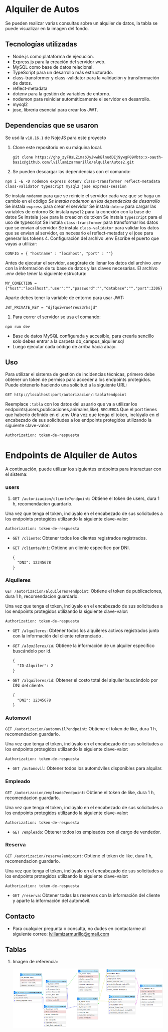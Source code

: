 # Alquiler de Autos

Se pueden realizar varias consultas sobre un alquiler de datos, la tabla se puede visualizar en la imagen del fondo.

## Tecnologías utilizadas

- Node.js como plataforma de ejecución.
- Express.js para la creación del servidor web.
- MySQL como base de datos relacional.
- TypeScript para un desarrollo más estructurado.
- class-transformer y class-validator para la validación y transformación de datos.
- reflect-metadata
- dotenv para la gestión de variables de entorno.
- nodemon para reiniciar automáticamente el servidor en desarrollo.
- mysql2
- jose, libreria esencial para crear los JWT.

## Dependencias que se usaron

Se usó la `v18.16.1` de NojeJS para este proyecto

1. Clone este repositorio en su máquina local.

   ```
   git clone https://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:x-oauth-basic@github.com/lvillamizarmurillo/alquilerAutos2.git
   ```

2. Se pueden descargar las dependencias con el comando:

```
npm i -E -D nodemon express dotenv class-transformer reflect-metadata class-validator typescript mysql2 jose express-session
```

Se instala `nodemon` para que se reinicie el servidor cada vez que se haga un cambio en el código *Se instala nodemon en las dependecias de desarrollo* Se instala `express` para crear el servidor Se instala `dotenv` para cargar las variables de entorno Se instala `mysql2` para la conexión con la base de datos Se instala `jose` para la creacion de token Se instala `typescript` para el uso de typescript Se instala `class-transformer` para transformar los datos que se envían al servidor Se instala `class-validator` para validar los datos que se envían al servidor, es necesario el reflect-metadat y el jose para generar los tokens 4. Configuración del archivo .env Escribe el puerto que vayas a utilizar:

```
CONFIG = { "hostname" : "locahost", "port" : ""}
```

Antes de ejecutar el servidor, asegúrate de llenar los datos del archivo .env con la información de tu base de datos y las claves necesarias. El archivo .env debe tener la siguiente estructura:

```
MY_CONECTION = {"host":"localhost","user":"","password":"","database":"","port":3306}
```

Aparte debes tener la variable de entorno para usar JWT:

```
JWT_PRIVATE_KEY = "djfqoiwrue4reu23rksjd"
```

1. Para correr el servidor se usa el comando:

```
npm run dev
```



- Base de datos MySQL configurada y accesible, para crearla sencillo solo debes entrar a la carpeta db_campus_alquiler.sql
- Luego ejecutar cada código de arriba hacia abajo.

## Uso

Para utilizar el sistema de gestión de incidencias técnicas, primero debe obtener un token de permiso para acceder a los endpoints protegidos. Puede obtenerlo haciendo una solicitud a la siguiente URL:

```
GET http://localhost:port/autorizacion/:tabla?endpoint
```

Reemplace `:tabla` con los datos del usuario que va a utilizar los endpoints(users,publicaciones,animales,like). `RECUERDA` Que el port tienes que haberlo definido en el .env Una vez que tenga el token, inclúyalo en el encabezado de sus solicitudes a los endpoints protegidos utilizando la siguiente clave-valor:

```
Authorization: token-de-respuesta
```

# Endpoints de Alquiler de Autos

A continuación, puede utilizar los siguientes endpoints para interactuar con el sistema:

### users

1. `GET /autorizacion/cliente?endpoint`: Obtiene el token de users, dura 1 h, recomendacion guardarlo.

Una vez que tenga el token, inclúyalo en el encabezado de sus solicitudes a los endpoints protegidos utilizando la siguiente clave-valor:

```
Authorization: token-de-respuesta
```



- `GET /cliente`: Obtener todos los clientes registrados registrados.

- `GET /cliente/dni`: Obtiene un  cliente especifico por DNI.

  ```
  {
    "DNI": 12345678
  }
  ```


### Alquileres

`GET /autorizacion/alquileres?endpoint`: Obtiene el token de publicaciones, dura 1 h, recomendacion guardarlo.

Una vez que tenga el token, inclúyalo en el encabezado de sus solicitudes a los endpoints protegidos utilizando la siguiente clave-valor:

```
Authorization: token-de-respuesta
```



- `GET /alquileres`: Obtener todos los alquileres activos registrados junto con la información del cliente referenciado .

- *`GET /alquileres/id`:* Obtiene la información de un alquiler especifico buscándolo por id.

  ```
  {
  	"ID-Alquiler": 2
  }
  ```

  

- `GET /alquileres/id`: Obtener el costo total del alquiler buscándolo por DNI del cliente.

  ```
  {
    "DNI": 12345678
  }
  ```


### Automovil

`GET /autorizacion/automovil?endpoint`: Obtiene el token de like, dura 1 h, recomendacion guardarlo.

Una vez que tenga el token, inclúyalo en el encabezado de sus solicitudes a los endpoints protegidos utilizando la siguiente clave-valor:

```
Authorization: token-de-respuesta
```



- `GET /automovil`: Obtener todos los automóviles disponibles para  alquilar.

### Empleado

`GET /autorizacion/empleado?endpoint`: Obtiene el token de like, dura 1 h, recomendacion guardarlo.

Una vez que tenga el token, inclúyalo en el encabezado de sus solicitudes a los endpoints protegidos utilizando la siguiente clave-valor:

```
Authorization: token-de-respuesta
```



- `GET /empleado`: Obtener todos los empleados con el cargo de vendedor.

### Reserva

`GET /autorizacion/reserva?endpoint`: Obtiene el token de like, dura 1 h, recomendacion guardarlo.

Una vez que tenga el token, inclúyalo en el encabezado de sus solicitudes a los endpoints protegidos utilizando la siguiente clave-valor:

```
Authorization: token-de-respuesta
```



- `GET /reserva`: Obtener todas las reservas  con la información del cliente y aparte la información del automóvil.

## 

## Contacto

- Para cualquier pregunta o consulta, no dudes en contactarme al siguiente correo: lvillamizarmurillo@gmail.com

## Tablas

1. Imagen de referencia:

   ![](./img/Estructura.png)

